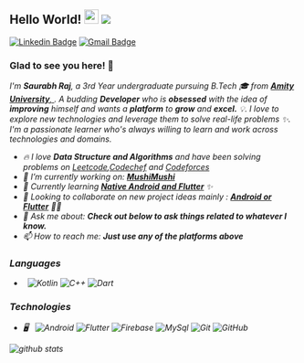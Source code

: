 
<!--
**saurabhraj042/saurabhraj042** is a ✨ _special_ ✨ repository because its `README.md` (this file) appears on your GitHub profile. 
-->

## Hello World! <img src="https://raw.githubusercontent.com/iampavangandhi/iampavangandhi/master/gifs/Hi.gif" width="25px"> <img src="https://komarev.com/ghpvc/?username=saurabhraj042"></h2>


[![Linkedin Badge](https://img.shields.io/badge/-Saurabh_Raj-blue?style=flat-square&logo=Linkedin&logoColor=white&link=https://www.linkedin.com/in/saurabh-r-07709b100/)](https://www.linkedin.com/in/saurabh-r-07709b100/) [![Gmail Badge](https://img.shields.io/badge/-saurabhraj042@gmail.com-c14438?style=flat-square&logo=Gmail&logoColor=white&link=mailto:saurabhraj042@gmail.com)](mailto:saurabhraj042@gmail.com)


### Glad to see you here! 🤩
<p>
  <i>I'm <b>Saurabh Raj</b>, a 3rd Year undergraduate pursuing B.Tech 🎓 from <a href="https://www.amity.edu/ranchi/" target="_blank"> <b>Amity University</b>,     </a>. A budding <b>Developer</b> who is <b>obsessed</b> with the idea of <b>improving</b> himself and wants a <b>platform</b> to <b>grow</b> and <b>excel.</b> 💡.<?i>
  I love to explore new technologies and leverage them to solve real-life problems ✨. I'm a passionate learner who's always willing to learn and work across      technologies and domains.
</p>

- 🔥 I love **Data Structure and Algorithms** and have been solving problems on [Leetcode](https://leetcode.com/saurabhraj042/),[Codechef](https://www.codechef.com/users/saurabhraj042) and [Codeforces](https://codeforces.com/profile/saurabhraj042)
- 🔭 I’m currently working on: [**MushiMushi**](https://github.com/saurabhraj042/MushiMushi)
- 🌱 Currently learning [**Native Android and Flutter**](https://flutter.dev/) ✨
- 👯 Looking to collaborate on new project ideas mainly : [**Android or Flutter**](https://flutter.dev/) 👨‍💻
- 💬 Ask me about: **Check out below to ask things related to whatever I know.**
- 📫 How to reach me: **Just use any of the platforms above**


<h3> Languages </h3>

- &nbsp;
  ![Kotlin](https://img.shields.io/badge/-Kotlin-3282b8?style=for-the-badge&logo=kotlin&labelColor=0095D5)
  ![C++](https://img.shields.io/badge/-C++-3282b8?style=for-the-badge&logo=c&labelColor=A8B9CC)
  ![Dart](https://img.shields.io/badge/-Dart-3282b8?style=for-the-badge&logo=dart&labelColor=0175C2)
  
<h3> Technologies </h3>
  
- 🖥 &nbsp;
  ![Android](https://img.shields.io/badge/-Android-3282b8?style=for-the-badge&logo=android&labelColor=3DDC84)
  ![Flutter](https://img.shields.io/badge/-Flutter-3282b8?style=for-the-badge&logo=flutter&labelColor=02569B)
  ![Firebase](https://img.shields.io/badge/-Flutter-3282b8?style=for-the-badge&logo=firebase&labelColor=FFCA28)
  ![MySql](https://img.shields.io/badge/-MySql-3282b8?style=for-the-badge&logo=sqllite&labelColor=003B57)
  ![Git](https://img.shields.io/badge/-Git-3282b8?style=for-the-badge&logo=git&labelColor=F05032)
  ![GitHub](https://img.shields.io/badge/-GitHub-3282b8?style=for-the-badge&logo=github&labelColor=181717)
 

![github stats](https://github-readme-stats.vercel.app/api?username=saurabhraj042&show_icons=true)
